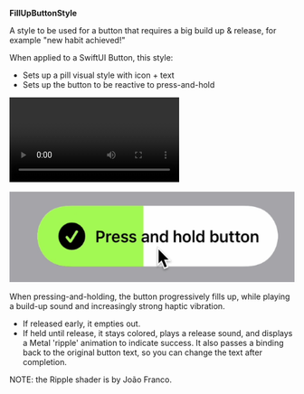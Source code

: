 **FillUpButtonStyle**

A style to be used for a button that requires a big build up & release, for example "new habit achieved!"

When applied to a SwiftUI Button, this style:
* Sets up a pill visual style with icon + text
* Sets up the button to be reactive to press-and-hold

![Fill Up Button Example](FillUpButtonSmall.mov)

![Fill Up Button Example](button.png)

When pressing-and-holding, the button progressively fills up, while playing a build-up sound and increasingly strong haptic vibration.  

* If released early, it empties out.
* If held until release, it stays colored, plays a release sound, and displays a Metal 'ripple' animation to indicate success. It also passes a binding back to the original button text, so you can change the text after completion.

NOTE: the Ripple shader is by João Franco.
